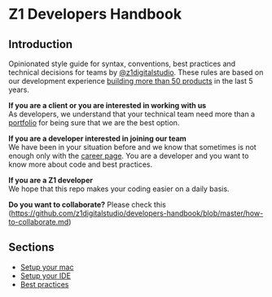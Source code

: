 # Z1 Developers Handbook

## Introduction

Opinionated style guide for syntax, conventions, best practices and technical decisions for teams by [@z1digitalstudio](//twitter.com/z1digitalstudio). These rules are based on our development experience [building more than 50 products](https://z1.digital/work) in the last 5 years.

**If you are a client or you are interested in working with us**  
As developers, we understand that your technical team need more than a [portfolio](https://z1.digital/work) for being sure that we are the best option.

**If you are a developer interested in joining our team**  
We have been in your situation before and we know that sometimes is not enough only with the [career page](https://z1.digital/careers). You are a developer and you want to know more about code and best practices.

**If you are a Z1 developer**  
We hope that this repo makes your coding easier on a daily basis.

**Do you want to collaborate?**
Please check this (https://github.com/z1digitalstudio/developers-handbook/blob/master/how-to-collaborate.md)

## Sections

- [Setup your mac](https://github.com/z1digitalstudio/developers-handbook/blob/master/setup-mac.md)
- [Setup your IDE](https://github.com/z1digitalstudio/developers-handbook/blob/master/setup-ide.md)
- [Best practices](https://github.com/z1digitalstudio/developers-handbook/blob/master/best-practices.md)
